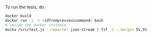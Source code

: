 To run the tests, do :

```sh
docker build
docker run -i -t <idfrompreviouscommand> bash
# inside the docker instance :
mocha /src/test.js --reporter json-stream | fzf -1 --margin 5%,5%
```
